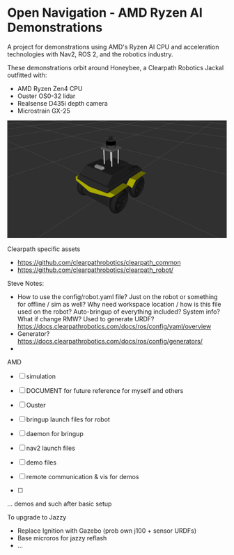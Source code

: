 # Open Navigation - AMD Ryzen AI Demonstrations

A project for demonstrations using AMD's Ryzen AI CPU and acceleration technologies with Nav2, ROS 2, and the robotics industry.

These demonstrations orbit around Honeybee, a Clearpath Robotics Jackal outfitted with:
- AMD Ryzen Zen4 CPU
- Ouster OS0-32 lidar
- Realsense D435i depth camera
- Microstrain GX-25

![Honeybee](./honeybee_description/docs/ona01_jackal.png)


Clearpath specific assets
- https://github.com/clearpathrobotics/clearpath_common
- https://github.com/clearpathrobotics/clearpath_robot/


Steve Notes:
- How to use the config/robot.yaml file? Just on the robot or something for offline / sim as well? Why need workspace location / how is this file used on the robot? Auto-bringup of everything included? System info? What if change RMW? Used to generate URDF? https://docs.clearpathrobotics.com/docs/ros/config/yaml/overview
- Generator? https://docs.clearpathrobotics.com/docs/ros/config/generators/ 
- 

AMD

- [ ] simulation

- [ ] DOCUMENT for future reference for myself and others

- [ ] Ouster

- [ ] bringup launch files for robot
- [ ] daemon for bringup
- [ ] nav2 launch files 
- [ ] demo files

- [ ] remote communication & vis for demos
- [ ] 

... demos and such after basic setup





To upgrade to Jazzy
- Replace Ignition with Gazebo (prob own j100 + sensor URDFs)
- Base microros for jazzy reflash
- ...
